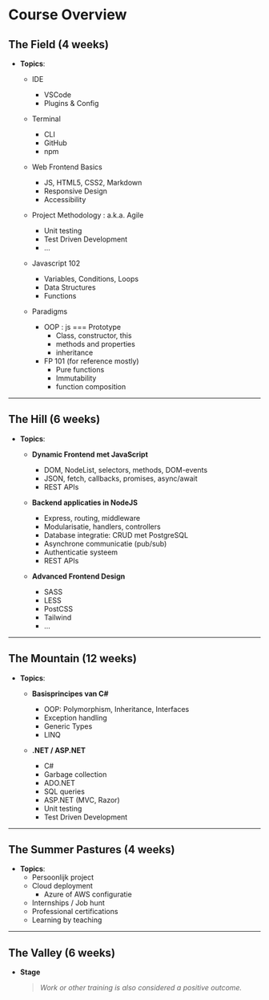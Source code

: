 # Course Overview

## The Field (4 weeks)
- **Topics**:
  - IDE
    - VSCode
    - Plugins & Config

  - Terminal
    - CLI
    - GitHub
    - npm

  - Web Frontend Basics
    - JS, HTML5, CSS2, Markdown
    - Responsive Design
    - Accessibility
  
  - Project Methodology : a.k.a. Agile
    - Unit testing
    - Test Driven Development
    - ...

  - Javascript 102
    - Variables, Conditions, Loops
    - Data Structures 
    - Functions

  - Paradigms
    - OOP : js === Prototype
      - Class, constructor, this
      - methods and properties
      - inheritance
    - FP 101 (for reference mostly)
      - Pure functions 
      - Immutability 
      - function composition

  

---

## The Hill (6 weeks)
- **Topics**:
  - **Dynamic Frontend met JavaScript**
    - DOM, NodeList, selectors, methods, DOM-events
    - JSON, fetch, callbacks, promises, async/await
    - REST APIs

  - **Backend applicaties in NodeJS**
    - Express, routing, middleware
    - Modularisatie, handlers, controllers
    - Database integratie: CRUD met PostgreSQL
    - Asynchrone communicatie (pub/sub)
    - Authenticatie systeem
    - REST APIs

  - **Advanced Frontend Design**
    - SASS
    - LESS
    - PostCSS
    - Tailwind 
    - ...

---

## The Mountain (12 weeks)
- **Topics**:
  - **Basisprincipes van C#**
    - OOP: Polymorphism, Inheritance, Interfaces
    - Exception handling
    - Generic Types
    - LINQ

  - **.NET / ASP.NET**
    - C#
    - Garbage collection
    - ADO.NET
    - SQL queries
    - ASP.NET (MVC, Razor)
    - Unit testing
    - Test Driven Development


---

## The Summer Pastures (4 weeks)
- **Topics**:
  - Persoonlijk project
  - Cloud deployment
    - Azure of AWS configuratie
  - Internships / Job hunt
  - Professional certifications
  - Learning by teaching


---

## The Valley (6 weeks)
- **Stage**  
  > *Work or other training is also considered a positive outcome.*
